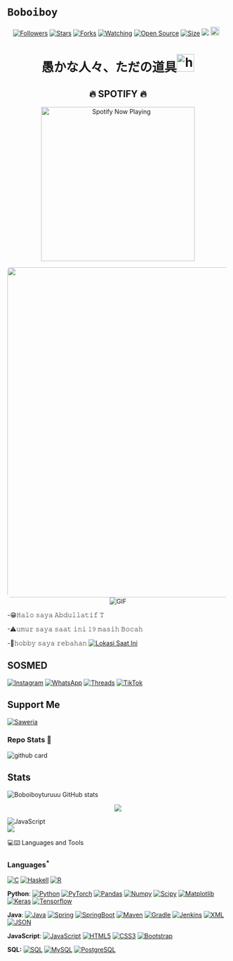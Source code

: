 # ```Boboiboy```
<p align="center">
<a href="https://github.com/Boboiboyturuuu/followers"><img title="Followers" src="https://img.shields.io/github/followers/Boboiboyturuuu?color=red&style=flat-square"></a>
<a href="https://github.com/Boboiboyturuuu/TuzBot/stargazers/"><img title="Stars" src="https://img.shields.io/github/stars/Boboiboyturuuu/TuzBot?color=blue&style=flat-square"></a>
<a href="https://github.com/Boboiboyturuuu/TuzBot/network/members"><img title="Forks" src="https://img.shields.io/github/forks/Boboiboyturuuu/TuzBot?color=red&style=flat-square"></a>
<a href="https://github.com/Boboiboyturuuu/TuzBot/watchers"><img title="Watching" src="https://img.shields.io/github/watchers/Boboiboyturuuu/TuzBot?label=Watchers&color=blue&style=flat-square"></a>
<a href="https://github.com/Boboiboyturuuu/TuzBot"><img title="Open Source" src="https://badges.frapsoft.com/os/v2/open-source.svg?v=103"></a>
<a href="https://github.com/Boboiboyturuuu/TuzBot/"><img title="Size" src="https://img.shields.io/github/repo-size/Boboiboyturuuu/TuzBot?style=flat-square&color=green"></a>
<a href="https://hits.seeyoufarm.com"><img src="https://hits.seeyoufarm.com/api/count/incr/badge.svg?url=https%3A%2F%2Fgithub.com%2FBoboiboyturuuu%2FTuzBot&count_bg=%2379C83D&title_bg=%23555555&icon=probot.svg&icon_color=%2300FF6D&title=hits&edge_flat=false"/></a>
<a href="https://github.com/Boboiboyturuuu/TuzBot/graphs/commit-activity"><img height="20" src="https://img.shields.io/badge/Maintained%3F-yes-green.svg"></a>&nbsp;&nbsp;
</p>
<p align='center'>
    </p>

<h1 align="center">愚かな人々、ただの道具<img src="https://user-images.githubusercontent.com/1303154/88677602-1635ba80-d120-11ea-84d8-d263ba5fc3c0.gif" width="40px" alt="hi"><br> </h1>


<h2 align="center">🔥 SPOTIFY 🔥</h2>
<p align="center">
 <a href="https://open.spotify.com/track/0SeBJ2sAl8CV58kBfpd5va?si=JPnYjVyOQimXUECatqm-Ng&utm_source=copy-link&context=spotify%3Aplaylist%3A37i9dQZF1EIVoBTSiHHsdx&dl_branch=1" target="_blank"><img src="https://now-playing-on-spotify.vercel.app/api/spotify" alt="Spotify Now Playing" width="350"/></a>
</p>
<p align="center">
  <img style="border-radius:8px;" src="https://telegra.ph/file/ff4efd5c7b31ba6a718d4.jpg" width="750" />

<img align="center" fit="fill" alt="GIF" src="https://media.giphy.com/media/ryKkajMOMjYCQ/giphy.gif" />
</p>

-😁𝙷𝚊𝚕𝚘 𝚜𝚊𝚢𝚊 𝙰𝚋𝚍𝚞𝚕𝚕𝚊𝚝𝚒𝚏 𝚃 

-⚠𝚞𝚖𝚞𝚛 𝚜𝚊𝚢𝚊 𝚜𝚊𝚊𝚝 𝚒𝚗𝚒 𝟷𝟿 𝚖𝚊𝚜𝚒𝚑 𝙱𝚘𝚌𝚊𝚑 

-🤡𝚑𝚘𝚋𝚋𝚢 𝚜𝚊𝚢𝚊 𝚛𝚎𝚋𝚊𝚑𝚊𝚗
[![Lokasi Saat Ini](https://img.shields.io/badge/Lokasi-Sulawesi%20Tengah,%20Indonesia-blue?style=flat-square)](https://www.google.com/maps/place/-1.986223,121.340563)

## SOSMED

[![Instagram](https://img.shields.io/badge/Instagram-%23E4405F.svg?&style=for-the-badge&logo=instagram&logoColor=white)](https://www.instagram.com/boboiboy_turuuu/)
[![WhatsApp](https://img.shields.io/badge/WhatsApp-%25.svg?&style=for-the-badge&logo=whatsapp&logoColor=white)](https://wa.me/6281243673506)
[![Threads](https://img.shields.io/badge/Threads-%231DA1F2.svg?&style=for-the-badge&logo=twitter&logoColor=white)](https://threadsapp.io/@boboiboy_turuuu)
[![TikTok](https://img.shields.io/badge/TikTok-%23000000.svg?&style=for-the-badge&logo=tiktok&logoColor=white)](https://www.tiktok.com/@BoboiboyTuruuu)

## Support Me

[![Saweria](https://img.shields.io/badge/Saweria-%23FF5733.svg?&style=for-the-badge&logo=orange&logoColor=white)](https://saweria.co/boboiboy01)

### Repo Stats 🔭
![github card](https://github-readme-stats.vercel.app/api/pin/?username=Boboiboyturuuu&repo=TuzBot&theme=dark)

## Stats
![Boboiboyturuuu GitHub stats](https://github-readme-stats.vercel.app/api?username=Boboiboyturuuu&show_icons=true&theme=radical)
<p align="center"><a href="https://github.com/Boboiboyturuuu"><img src="https://github-readme-stats.vercel.app/api/top-langs/?username=Boboiboyturuuu&theme=radical&layout=compact"></a></p>
<img alt="JavaScript" src="https://img.shields.io/badge/javascript%20-%23323330.svg?&style=for-the-badge&logo=javascript&logoColor=%23F7DF1E"/>

<div>
<n="center"><a href="https://github.com/Boboiboyturuuu"><img src="https://github-readme-stats.vercel.app/api?username=Boboiboyturuuu&show_icons=true&theme=radical"></a></p>
</div

### 💻:keyboard: Languages and Tools 

### Languages<sup>*</sup>

[![C](https://img.shields.io/badge/-A8B9CC?style=flat&logo=c&logoColor=white&link=https://github.com/Boboiboyturuuu)](https://github.com/Boboiboyturuuu)
[![Haskell](https://img.shields.io/badge/-Haskell-purple?style=flat&logo=haskell&logoColor=white&link=https://github.com/Boboiboyturuuu/Boboiboyturuuu)](https://github.com/Boboiboyturuuu/Boboiboyturuuu)
[![R](https://img.shields.io/badge/-R-blue?style=flat&logo=R&logoColor=white&link=https://github.com/Boboiboyturuuu/Boboiboyturuuu)](https://github.com/Boboiboyturuuu/Boboiboyturuuu)

  **Python**:
  [![Python](https://img.shields.io/badge/-Python-black?style=flat&logo=python&link=https://github.com/Boboiboyturuuu/Python-AWS-TradingAI)](https://github.com/Boboiboyturuuu/Python-AWS-TradingAI)
  [![PyTorch](https://img.shields.io/badge/-PyTorch-EE4C2C?style=flat&logo=PyTorch&logoColor=white&link=https://github.com/Boboiboyturuuu/Python-AWS-TradingAI)](https://github.com/Boboiboyturuuu/Python-AWS-TradingAI)
  [![Pandas](https://img.shields.io/badge/-Pandas-150458?style=flat&logo=Pandas&link=https://github.com/Boboiboyturuuu/Python-AWS-TradingAI)](https://github.com/Boboiboyturuuu/Python-AWS-TradingAI)
  [![Numpy](https://img.shields.io/badge/-Numpy-lightgray?style=flat&logo=Numpy&logoColor=white&link=https://github.com/Boboiboyturuuu/Python-AWS-TradingAI)](https://github.com/Boboiboyturuuu/Python-AWS-TradingAI)
  [![Scipy](https://img.shields.io/badge/-Scipy-blue?style=flat&logo=Scipy&logoColor=white&link=https://github.com/Boboiboyturuuu/Python-AWS-TradingAI)](https://github.com/Boboiboyturuuu/Python-AWS-TradingAI)
  [![Matplotlib](https://img.shields.io/badge/-Matplotlib-black?style=flat&logo=Matplotlib&logoColor=white&link=https://github.com/Boboiboyturuuu/Python-AWS-TradingAI)](https://github.com/Boboiboyturuuu/Python-AWS-TradingAI)
  [![Keras](https://img.shields.io/badge/-Keras-D00000?style=flat&logo=Keras&link=https://github.com/Boboiboyturuuu/Python-AWS-TradingAI)](https://github.com/Boboiboyturuuu/Python-AWS-TradingAI)
  [![Tensorflow](https://img.shields.io/badge/-Tensorflow-gray?style=flat&logo=tensorflow&link=https://github.com/Boboiboyturuuu/Python-AWS-TradingAI)](https://github.com/Boboiboyturuuu/Python-AWS-TradingAI) 

  **Java**: 
  [![Java](https://img.shields.io/badge/Java-orange?style=flat&logo=java&logoColor=white&link=https://github.com/Boboiboyturuuu/OOP-JAVA-and-Android-App-Developer)](https://github.com/Boboiboyturuuu/OOP-JAVA-and-Android-App-Developer) 
  [![Spring](https://img.shields.io/badge/-Spring-lightgray?style=flat&logo=spring&link=https://github.com/Boboiboyturuuu/Java-Web-Developer)](https://github.com/Boboiboyturuuu/Java-Web-Developer)
  [![SpringBoot](https://img.shields.io/badge/-Springboot-black?style=flat&logo=springboot&link=https://github.com/Boboiboyturuuu/Java-Web-Developer)](https://github.com/Boboiboyturuuu/Java-Web-Developer)
  [![Maven](https://img.shields.io/badge/Maven-C71A36?style=flat&logo=apache-maven&link=hhttps://github.com/Boboiboyturuuu/Java-Web-Developer)](https://github.com/Boboiboyturuuu/Java-Web-Developer) 
  [![Gradle](https://img.shields.io/badge/Gradle-02303A?style=flat&logo=gradle&link=hhttps://github.com/Boboiboyturuuu/Java-Web-Developer)](https://github.com/Boboiboyturuuu/Java-Web-Developer)
  [![Jenkins](https://img.shields.io/badge/Jenkins-gray?style=flat&logo=jenkins&link=hhttps://github.com/Boboiboyturuuu/Java-Web-Developer)](https://github.com/Boboiboyturuuu/Java-Web-Developer) 
  [![XML](https://img.shields.io/badge/-XML-orange?style=flat&logo=xml&link=https://github.com/Boboiboyturuuu/Java-Web-Developer)](https://github.com/Boboiboyturuuu/Java-Web-Developer)
  [![JSON](https://img.shields.io/badge/-JSON-lightgray?style=flat&logo=json&link=https://github.com/Boboiboyturuuu/Java-Web-Developer)](https://github.com/Boboiboyturuuu/Java-Web-Developer)

  **JavaScript**: 
  [![JavaScript](https://img.shields.io/badge/-JavaScript-black?style=flat&logo=javascript&link=https://github.com/Boboiboyturuuu/Front-End-Dev)](https://github.com/Boboiboyturuuu/Front-End-Dev)
  [![HTML5](https://img.shields.io/badge/-HTML5-E34F26?style=flat&logo=html5&logoColor=white&link=https://github.com/Boboiboyturuuu/Front-End-Dev)](https://github.com/Boboiboyturuuu/Front-End-Dev) 
  [![CSS3](https://img.shields.io/badge/-CSS3-1572B6?style=flat&logo=css3&link=https://github.com/Boboiboyturuuu/Front-End-Dev)](https://github.com/Boboiboyturuuu/Front-End-Dev) 
  [![Bootstrap](https://img.shields.io/badge/-Bootstrap-purple?style=flat&logo=bootstrap&link=https://github.com/Boboiboyturuuu/Front-End-Dev)](https://github.com/Boboiboyturuuu/Front-End-Dev) 

  **SQL:**
  [![SQL](https://img.shields.io/badge/-SQL-orange?style=flat&logo=sql&link=https://github.com/Boboiboyturuuu)](https://github.com/Boboiboyturuuu)
  [![MySQL](https://img.shields.io/badge/-MySQL-lightgray?style=flat&logo=mysql&link=https://github.com/Boboiboyturuuu)](https://github.com/Boboiboyturuuu)
  [![PostgreSQL](https://img.shields.io/badge/-PostgreSQL-blue?style=flat&logo=postgresql&link=https://github.com/Boboiboyturuuu)](https://github.com/Boboiboyturuuu)

